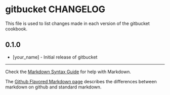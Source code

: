 gitbucket CHANGELOG
===================

This file is used to list changes made in each version of the gitbucket cookbook.

0.1.0
-----
- [your_name] - Initial release of gitbucket

- - -
Check the [Markdown Syntax Guide](http://daringfireball.net/projects/markdown/syntax) for help with Markdown.

The [Github Flavored Markdown page](http://github.github.com/github-flavored-markdown/) describes the differences between markdown on github and standard markdown.
